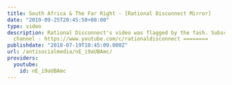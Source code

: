 ```yaml
---
title: South Africa & The Far Right - [Rational Disconnect Mirror]
date: "2019-09-25T20:45:50+08:00"
type: video
description: Rational Disconnect's video was flagged by the fash. Subscribe to his
  channel - https://www.youtube.com/c/rationaldisconnect ========
publishdate: "2018-07-19T18:45:09.000Z"
url: /antisocialmedia/nE_i9aUBAmc/
providers:
  youtube:
    id: nE_i9aUBAmc
---
```

